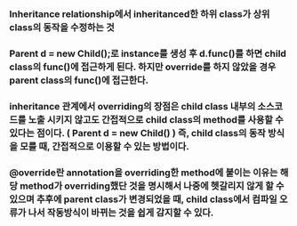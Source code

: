 ### Inheritance relationship에서 inheritanced한 하위 class가 상위 class의 동작을 수정하는 것

### Parent d = new Child();로 instance를 생성 후 d.func()를 하면 child class의 func()에 접근하게 된다. 하지만 override를 하지 않았을 경우 parent class의 func()에 접근한다.

### inheritance 관계에서 overriding의 장점은 child class 내부의 소스코드를 노출 시키지 않고도 간접적으로 child class의 method를 사용할 수 있다는 점이다. ( Parent d = new Child() ) 즉, child class의 동작 방식을 모를 때, 간접적으로 이용할 수 있는 방법이다.

### @override란 annotation을 overriding한 method에 붙이는 이유는 해당 method가 overriding했단 것을 명시해서 나중에 헷갈리지 않게 할 수 있으며 추후에 parent class가 변경되었을 때, child class에서 컴파일 오류가 나서 작동방식이 바뀌는 것을 쉽게 감지할 수 있다.